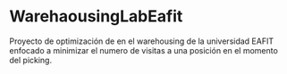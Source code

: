 # WarehaousingLabEafit
Proyecto de optimización de en el warehousing de la universidad EAFIT enfocado a minimizar el numero de visitas a una posición en el momento del picking.
